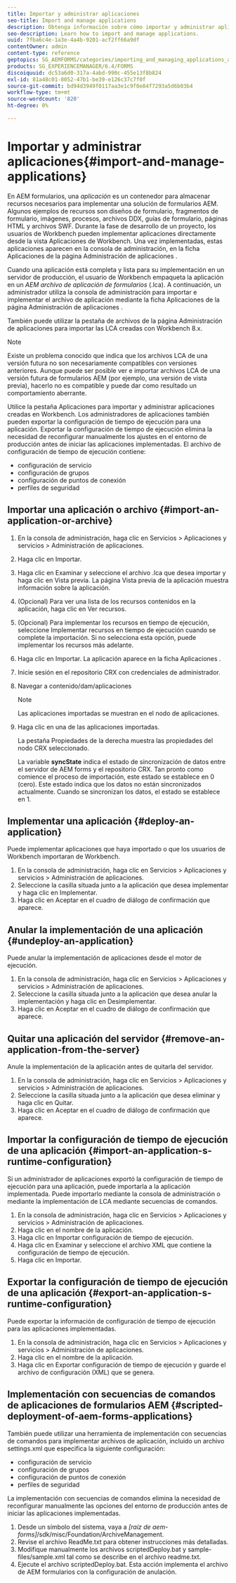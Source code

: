 ```yaml
---
title: Importar y administrar aplicaciones
seo-title: Import and manage applications
description: Obtenga información sobre cómo importar y administrar aplicaciones.
seo-description: Learn how to import and manage applications.
uuid: 7fba6c4e-1a3e-4a4b-9201-acf2ff66a9df
contentOwner: admin
content-type: reference
geptopics: SG_AEMFORMS/categories/importing_and_managing_applications_and_archives
products: SG_EXPERIENCEMANAGER/6.4/FORMS
discoiquuid: dc53a6d0-317a-4abd-990c-455e13f8b824
exl-id: 81a48c01-8052-47b1-be39-e126c37c7f0f
source-git-commit: bd94d3949f0117aa3e1c9f0e84f7293a5d6b03b4
workflow-type: tm+mt
source-wordcount: '820'
ht-degree: 0%

---
```


# Importar y administrar aplicaciones{#import-and-manage-applications}

En AEM formularios, una *aplicación* es un contenedor para almacenar recursos necesarios para implementar una solución de formularios AEM. Algunos ejemplos de recursos son diseños de formulario, fragmentos de formulario, imágenes, procesos, archivos DDX, guías de formulario, páginas HTML y archivos SWF. Durante la fase de desarrollo de un proyecto, los usuarios de Workbench pueden implementar aplicaciones directamente desde la vista Aplicaciones de Workbench. Una vez implementadas, estas aplicaciones aparecen en la consola de administración, en la ficha Aplicaciones de la página Administración de aplicaciones .

Cuando una aplicación está completa y lista para su implementación en un servidor de producción, el usuario de Workbench empaqueta la aplicación en un *AEM archivo de aplicación de formularios* (.lca). A continuación, un administrador utiliza la consola de administración para importar e implementar el archivo de aplicación mediante la ficha Aplicaciones de la página Administración de aplicaciones .

También puede utilizar la pestaña de archivos de la página Administración de aplicaciones para importar las LCA creadas con Workbench 8.x.

>[!NOTE]
>
>Existe un problema conocido que indica que los archivos LCA de una versión futura no son necesariamente compatibles con versiones anteriores. Aunque puede ser posible ver e importar archivos LCA de una versión futura de formularios AEM (por ejemplo, una versión de vista previa), hacerlo no es compatible y puede dar como resultado un comportamiento aberrante.

Utilice la pestaña Aplicaciones para importar y administrar aplicaciones creadas en Workbench. Los administradores de aplicaciones también pueden exportar la configuración de tiempo de ejecución para una aplicación. Exportar la configuración de tiempo de ejecución elimina la necesidad de reconfigurar manualmente los ajustes en el entorno de producción antes de iniciar las aplicaciones implementadas. El archivo de configuración de tiempo de ejecución contiene:

* configuración de servicio
* configuración de grupos
* configuración de puntos de conexión
* perfiles de seguridad

## Importar una aplicación o archivo {#import-an-application-or-archive}

1. En la consola de administración, haga clic en Servicios > Aplicaciones y servicios > Administración de aplicaciones.
1. Haga clic en Importar.
1. Haga clic en Examinar y seleccione el archivo .lca que desea importar y haga clic en Vista previa. La página Vista previa de la aplicación muestra información sobre la aplicación.
1. (Opcional) Para ver una lista de los recursos contenidos en la aplicación, haga clic en Ver recursos.
1. (Opcional) Para implementar los recursos en tiempo de ejecución, seleccione Implementar recursos en tiempo de ejecución cuando se complete la importación. Si no selecciona esta opción, puede implementar los recursos más adelante.
1. Haga clic en Importar. La aplicación aparece en la ficha Aplicaciones .
1. Inicie sesión en el repositorio CRX con credenciales de administrador.
1. Navegar a contenido/dam/aplicaciones

   >[!NOTE]
   >
   >Las aplicaciones importadas se muestran en el nodo de aplicaciones.

1. Haga clic en una de las aplicaciones importadas.

   La pestaña Propiedades de la derecha muestra las propiedades del nodo CRX seleccionado.

   La variable **syncState** indica el estado de sincronización de datos entre el servidor de AEM forms y el repositorio CRX. Tan pronto como comience el proceso de importación, este estado se establece en 0 (cero). Este estado indica que los datos no están sincronizados actualmente. Cuando se sincronizan los datos, el estado se establece en 1.

## Implementar una aplicación {#deploy-an-application}

Puede implementar aplicaciones que haya importado o que los usuarios de Workbench importaran de Workbench.

1. En la consola de administración, haga clic en Servicios > Aplicaciones y servicios > Administración de aplicaciones.
1. Seleccione la casilla situada junto a la aplicación que desea implementar y haga clic en Implementar.
1. Haga clic en Aceptar en el cuadro de diálogo de confirmación que aparece.

## Anular la implementación de una aplicación {#undeploy-an-application}

Puede anular la implementación de aplicaciones desde el motor de ejecución.

1. En la consola de administración, haga clic en Servicios > Aplicaciones y servicios > Administración de aplicaciones.
1. Seleccione la casilla situada junto a la aplicación que desea anular la implementación y haga clic en Desimplementar.
1. Haga clic en Aceptar en el cuadro de diálogo de confirmación que aparece.

## Quitar una aplicación del servidor {#remove-an-application-from-the-server}

Anule la implementación de la aplicación antes de quitarla del servidor.

1. En la consola de administración, haga clic en Servicios > Aplicaciones y servicios > Administración de aplicaciones.
1. Seleccione la casilla situada junto a la aplicación que desea eliminar y haga clic en Quitar.
1. Haga clic en Aceptar en el cuadro de diálogo de confirmación que aparece.

## Importar la configuración de tiempo de ejecución de una aplicación {#import-an-application-s-runtime-configuration}

Si un administrador de aplicaciones exportó la configuración de tiempo de ejecución para una aplicación, puede importarla a la aplicación implementada. Puede importarlo mediante la consola de administración o mediante la implementación de LCA mediante secuencias de comandos.

1. En la consola de administración, haga clic en Servicios > Aplicaciones y servicios > Administración de aplicaciones.
1. Haga clic en el nombre de la aplicación.
1. Haga clic en Importar configuración de tiempo de ejecución.
1. Haga clic en Examinar y seleccione el archivo XML que contiene la configuración de tiempo de ejecución.
1. Haga clic en Importar.

## Exportar la configuración de tiempo de ejecución de una aplicación {#export-an-application-s-runtime-configuration}

Puede exportar la información de configuración de tiempo de ejecución para las aplicaciones implementadas.

1. En la consola de administración, haga clic en Servicios > Aplicaciones y servicios > Administración de aplicaciones.
1. Haga clic en el nombre de la aplicación.
1. Haga clic en Exportar configuración de tiempo de ejecución y guarde el archivo de configuración (XML) que se genera.

## Implementación con secuencias de comandos de aplicaciones de formularios AEM {#scripted-deployment-of-aem-forms-applications}

También puede utilizar una herramienta de implementación con secuencias de comandos para implementar archivos de aplicación, incluido un archivo settings.xml que especifica la siguiente configuración:

* configuración de servicio
* configuración de grupos
* configuración de puntos de conexión
* perfiles de seguridad

La implementación con secuencias de comandos elimina la necesidad de reconfigurar manualmente las opciones del entorno de producción antes de iniciar las aplicaciones implementadas.

1. Desde un símbolo del sistema, vaya a *[raíz de aem-forms]*/sdk/misc/Foundation/ArchiveManagement.
1. Revise el archivo ReadMe.txt para obtener instrucciones más detalladas.
1. Modifique manualmente los archivos scriptedDeploy.bat y sample-files/sample.xml tal como se describe en el archivo readme.txt.
1. Ejecute el archivo scriptedDeploy.bat. Esta acción implementa el archivo de AEM formularios con la configuración de anulación.
